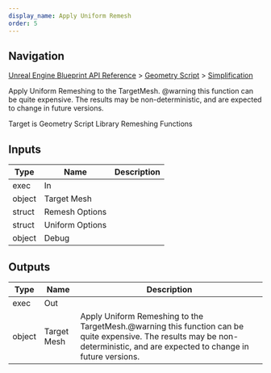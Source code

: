 ```yaml
---
display_name: Apply Uniform Remesh
order: 5
---
```

## Navigation

[Unreal Engine Blueprint API Reference](https://dev.epicgames.com/documentation/en-us/unreal-engine/BlueprintAPI) > [Geometry Script](https://dev.epicgames.com/documentation/en-us/unreal-engine/BlueprintAPI/GeometryScript) > [Simplification](https://dev.epicgames.com/documentation/en-us/unreal-engine/BlueprintAPI/GeometryScript/Simplification)

Apply Uniform Remeshing to the TargetMesh.
@warning this function can be quite expensive. The results may be non-deterministic, and are expected to change in future versions.

Target is Geometry Script Library Remeshing Functions

## Inputs

| Type | Name | Description |
| --- | --- | --- |
| exec | In |  |
| object | Target Mesh |  |
| struct | Remesh Options |  |
| struct | Uniform Options |  |
| object | Debug |  |

## Outputs

| Type | Name | Description |
| --- | --- | --- |
| exec | Out |  |
| object | Target Mesh | Apply Uniform Remeshing to the TargetMesh.@warning this function can be quite expensive. The results may be non-deterministic, and are expected to change in future versions. |
